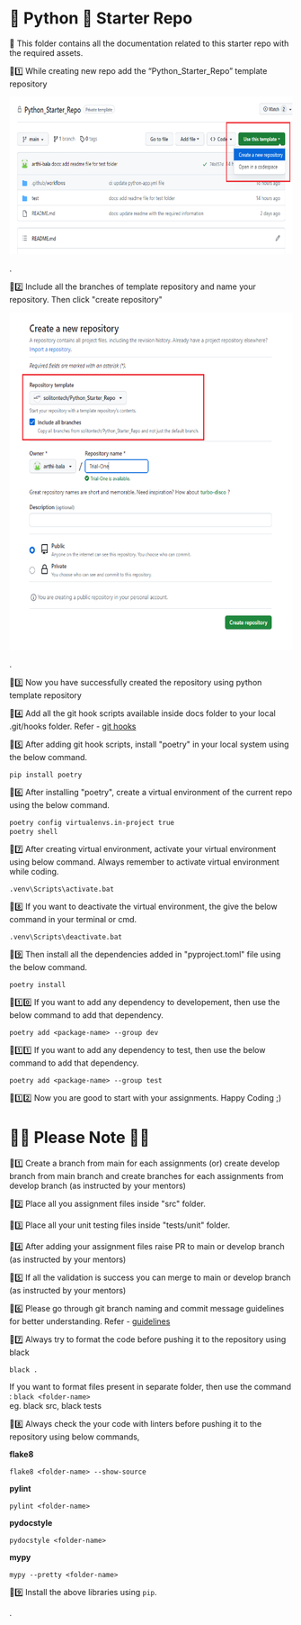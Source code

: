 #
# 🎯 Python 🐍 Starter Repo
🔰 This folder contains all the documentation related to this starter repo with the required assets.

🔰1️⃣ While creating new repo add the “Python_Starter_Repo” template repository 

<kbd>
<img src="./assets/images/create-repo-01.png" height="280">
</kbd>

.

🔰2️⃣ Include all the branches of template repository and name your repository. Then click "create repository"

<kbd>
<img src="./assets/images/create-repo-02.png" height="600">
</kbd>

.

🔰3️⃣ Now you have successfully created the repository using python template repository

🔰4️⃣ Add all the git hook scripts available inside docs folder to your local .git/hooks folder. Refer - [git hooks](./git%20hooks.md)

🔰5️⃣ After adding git hook scripts, install "poetry" in your local system using the below command.

    pip install poetry

🔰6️⃣ After installing "poetry", create a virtual environment of the current repo using the below command.

    poetry config virtualenvs.in-project true
    poetry shell

🔰7️⃣ After creating virtual environment, activate your virtual environment using below command. Always remember to activate virtual environment while coding.

    .venv\Scripts\activate.bat

🔰8️⃣ If you want to deactivate the virtual environment, the give the below command in your terminal or cmd.

    .venv\Scripts\deactivate.bat

🔰9️⃣ Then install all the dependencies added in "pyproject.toml" file using the below command.

    poetry install

🔰1️⃣0️⃣ If you want to add any dependency to developement, then use the below command to add that dependency.

    poetry add <package-name> --group dev

🔰1️⃣1️⃣ If you want to add any dependency to test, then use the below command to add that dependency.

    poetry add <package-name> --group test

🔰1️⃣2️⃣ Now you are good to start with your assignments. Happy Coding ;)

#
#  🧐🧐 Please Note 🧐🧐

🔰1️⃣ Create a branch from main for each assignments (or) create develop branch from main branch and create branches for each assignments from develop branch (as instructed by your mentors)

🔰2️⃣ Place all you assignment files inside "src" folder.

🔰3️⃣ Place all your unit testing files inside "tests/unit" folder.
 
🔰4️⃣ After adding your assignment files raise PR to main or develop branch (as instructed by your mentors)
 
🔰5️⃣ If all the validation is success you can merge to main or develop branch (as instructed by your mentors)

🔰6️⃣ Please go through git branch naming and commit message guidelines for better understanding. Refer - [guidelines](./guidelines%20for%20git.md) 

🔰7️⃣ Always try to format the code before pushing it to the repository using black

    black .
If you want to format files present in separate folder, then use the command : `black <folder-name>` \
eg. black src, black tests

🔰8️⃣ Always check the your code with linters before pushing it to the repository using below commands,

**flake8**

    flake8 <folder-name> --show-source

**pylint**

    pylint <folder-name>

**pydocstyle**

    pydocstyle <folder-name>

**mypy**

    mypy --pretty <folder-name>

🔰9️⃣ Install the above libraries using `pip`.

.
